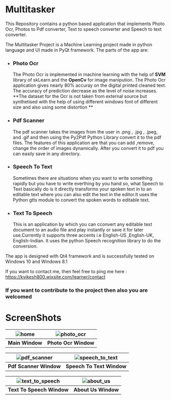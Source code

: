 # Multitasker
This Repository contains a python based application that implements Photo Ocr, Photos to Pdf converter, Text to speech converter and Speech to text converter.

The Multitasker Project is a Machine Learning project made in python language and  UI made in PyQt framework. 
The parts of the app are:

- ### Photo Ocr
  The Photo Ocr is implemented in machine learning with the help of **SVM** library of skLearn and the **OpenCv** for image manipution. 
  The Photo Ocr application gives nearly 80% accuray on the digital printed cleaned text. The accuracy of prediction decrease as the       level of noise increases.
**The dataset for the Ocr is not taken from external source but synthetised with the help of using different windows font of different size and also using  some distortion **

- ### Pdf Scanner
  The pdf scanner takes the images from the user in .png , .jpg , .jpeg, and .gif and then using the  Py2Pdf Python Library convert it to the pdf files. The features of this application are that you can add ,remove, change the order of images dynamically. After you convert it to pdf you can easily save in any directory.
 
- ### Speech To Text
  Sometimes there are situations when you want to write something rapidly but you have to write everthing by you hand so, what Speech to Text basically do is it directly transforms your spoken text in to an editable text where you can also edit the text in the editor.It uses the Python gtts module to convert the spoken words to editable text.
  
- ### Text To Speech
  This is an application by which you can cconvert any editable text document to an audio file and play instantly or save it for later use.Currently it supports three accents i.e English-US ,English-UK, English-Indian. It uses the python Speech recognition library to do the conversion.
  
The app is designed with Qt4 framework and is successfully tested on Windows 10 and Windows 8.1 


If you want to contact me, then feel free to ping me here : https://kvikesh800.wixsite.com/learner/contact

### If you want to contribute to the project then also you are welcomed

# ScreenShots

| ![home](https://user-images.githubusercontent.com/11665612/27263683-3a7c69de-548c-11e7-931a-d25fb68dec94.png) | ![photo_ocr](https://user-images.githubusercontent.com/11665612/27263688-5bf59432-548c-11e7-8a64-d26afa92eef0.png) |
|:---:|:---:|
| **Main Window** | **Photo Ocr Window** |

| ![pdf_scanner](https://user-images.githubusercontent.com/11665612/27263706-ab55c254-548c-11e7-9f0d-365165f65dfb.png) | ![speech_to_text](https://user-images.githubusercontent.com/11665612/27263721-af28dd08-548c-11e7-97c2-4e48e4d63bd5.png) | 
|:---:|:---:|
| **Pdf Scanner Window** | **Speech To Text Window** | 

| ![text_to_speech](https://user-images.githubusercontent.com/11665612/27263722-b6875f48-548c-11e7-9710-37cbd36213c2.png) | ![about_us](https://user-images.githubusercontent.com/11665612/27263723-ba2faa06-548c-11e7-921a-06b2a0af0185.png) | 
|:---:|:---:|
| **Text To Speech Window** | **About Us Window** | 
